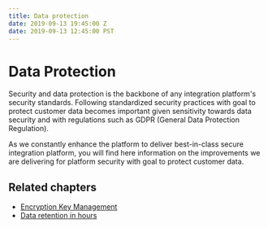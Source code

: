 ```yaml
---
title: Data protection
date: 2019-09-13 19:45:00 Z
date: 2019-09-13 12:45:00 PST
---
```


# Data Protection

Security and data protection is the backbone of any integration platform's security standards. Following standardized security practices with goal to protect customer data becomes important given sensitivity towards data security and with regulations such as GDPR (General Data Protection Regulation).

As we constantly enhance the platform to deliver best-in-class secure integration platform, you will find here information on the improvements we are delivering for platform security with goal to protect customer data.

## Related chapters

* [Encryption Key Management](data-protection/encryption-key-management.md)
* [Data retention in hours](data-protection/hour-data-retention.md)
